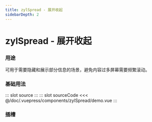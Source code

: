 ```yaml
---
title: zylSpread - 展开收起
sidebarDepth: 2
---
```


# zylSpread - 展开收起

### 用途

可用于需要隐藏和展示部分信息的场景，避免内容过多屏幕需要频繁滚动。

### 基础用法

<zyl-demo-block>
::: slot source
<zylSpread-demo></zylSpread-demo>
:::
::: slot sourceCode
<<< @/doc/.vuepress/components/zylSpread/demo.vue
:::
</zyl-demo-block>

### 插槽

<zylSpread-slot></zylSpread-slot>

